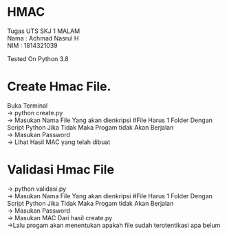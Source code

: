 # HMAC
Tugas UTS SKJ 1 MALAM \
Nama  : Achmad Nasrul H \
NIM   : 1814321039 

Tested On Python 3.8 

# Create Hmac File. 

Buka Terminal \
-> python create.py \
-> Masukan Nama File Yang akan dienkripsi #File Harus 1 Folder Dengan Script Python Jika Tidak Maka Progam tidak Akan Berjalan \
-> Masukan Password \
-> Lihat Hasil MAC yang telah dibuat 

# Validasi Hmac File

-> python validasi.py \
-> Masukan Nama File Yang akan dienkripsi #File Harus 1 Folder Dengan Script Python Jika Tidak Maka Progam tidak Akan Berjalan \
-> Masukan Password \
-> Masukan MAC Dari hasil create.py \
->Lalu progam akan menentukan apakah file sudah terotentikasi apa belum 
